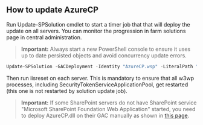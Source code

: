 ## How to update AzureCP

Run Update-SPSolution cmdlet to start a timer job that that will deploy the update on all servers. You can monitor the progression in farm solutions page in central administration.

> **Important:** Always start a new PowerShell console to ensure it uses up to date persisted objects and avoid concurrency update errors.

```powershell
Update-SPSolution -GACDeployment -Identity "AzureCP.wsp" -LiteralPath "PATH TO WSP FILE"
```

Then run iisreset on each server. This is mandatory to ensure that all w3wp processes, including SecurityTokenServiceApplicationPool, get restarted (this one is not restarted by solution update job).

> **Important:** If some SharePoint servers do not have SharePoint service "Microsoft SharePoint Foundation Web Application" started, you need to deploy AzureCP.dll on their GAC manually as shown in [this page](Install-AzureCP.html).

